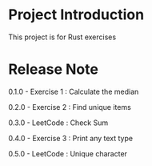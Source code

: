# Project Introduction

This project is for Rust exercises

# Release Note

0.1.0 - Exercise 1 : Calculate the median

0.2.0 - Exercise 2 : Find unique items

0.3.0 - LeetCode : Check Sum

0.4.0 - Exercise 3 : Print any text type

0.5.0 - LeetCode : Unique character
